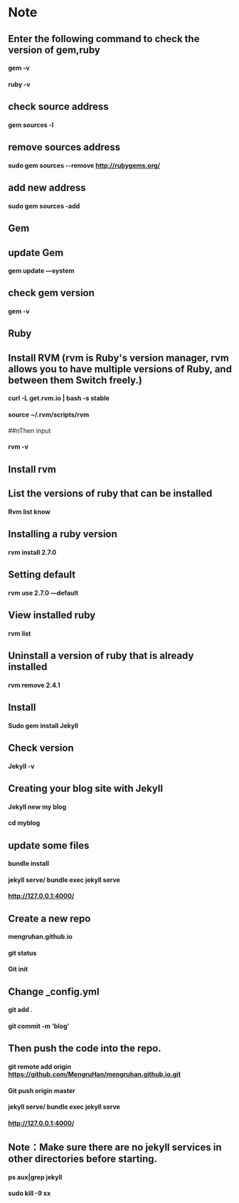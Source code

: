 
# Note

## Enter the following command to check the version of gem,ruby
#### gem -v
#### ruby -v

## check source address
#### gem sources -l

## remove sources address
#### sudo gem sources --remove http://rubygems.org/

## add new address
#### sudo gem sources -add 

## Gem
## update Gem
#### gem update —system

## check gem version
#### gem -v

## Ruby
## Install RVM (rvm is Ruby's version manager, rvm allows you to have multiple versions of Ruby, and between them Switch freely.)
#### curl -L get.rvm.io | bash -s stable
#### source ~/.rvm/scripts/rvm

##nThen input
#### rvm -v 

## Install rvm
## List the versions of ruby that can be installed
#### Rvm list know

## Installing a ruby version
#### rvm install 2.7.0

## Setting  default
#### rvm use 2.7.0 —default

## View installed ruby 
####  rvm list

## Uninstall a version of ruby that is already installed
#### rvm remove 2.4.1

## Install
#### Sudo gem install Jekyll

## Check version 
#### Jekyll -v

## Creating your blog site with Jekyll
#### Jekyll new my blog
#### cd myblog

## update some files
#### bundle install

#### jekyll serve/ bundle exec jekyll serve
#### http://127.0.0.1:4000/

## Create a new repo
#### mengruhan.github.io
#### git status
#### Git init

## Change _config.yml
#### git add  .
#### git commit -m ‘blog’

## Then push the code into the repo.
#### git remote add origin https://github.com/MengruHan/mengruhan.github.io.git
#### Git push origin master
#### jekyll serve/ bundle exec jekyll serve
#### http://127.0.0.1:4000/


## Note：Make sure there are no jekyll services in other directories before starting.  
#### ps aux|grep jekyll
#### sudo kill -9 xx





